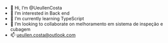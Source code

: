 - 👋 Hi, I’m @UeullenCosta
- 👀 I’m interested in  Back end
- 🌱 I’m currently learning TypeScript
- 💞️ I’m looking to collaborate on  melhoramento em sistema de inspeção e cubagem
- 📫  ueullen.costa@outlook.com

<!---
UeullenCosta/UeullenCosta is a ✨ special ✨ repository because its `README.md` (this file) appears on your GitHub profile.
You can click the Preview link to take a look at your changes.
--->
